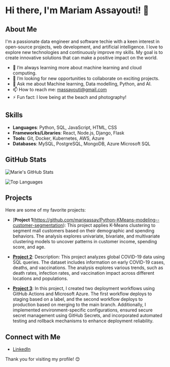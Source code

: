 

# Hi there, I'm Mariam Assayouti! 👋

## About Me

I'm a passionate data engineer and software techie with a keen interest in open-source projects, web development, and artificial intelligence. I love to explore new technologies and continuously improve my skills. My goal is to create innovative solutions that can make a positive impact on the world.

- 🌱 I’m always learning more about machine learning and cloud computing.
- 💼 I’m looking for new opportunities to collaborate on exciting projects.
- 💬 Ask me about Machine learning, Data modelling, Python, and AI.
- 📫 How to reach me: [massayouti@gmail.com](mailto:massayouti@gmail.com)
- ⚡ Fun fact: I love being at the beach and photography!

## Skills

- **Languages**: Python, SQL, JavaScript, HTML, CSS
- **Frameworks/Libraries**: React, Node.js, Django, Flask
- **Tools**: Git, Docker, Kubernetes, AWS, Azure
- **Databases**: MySQL, PostgreSQL, MongoDB, Azure Microsoft SQL

## GitHub Stats

![Marie's GitHub Stats](https://github-readme-stats.vercel.app/api?username=marieassay&show_icons=true&theme=radical)

![Top Languages](https://github-readme-stats.vercel.app/api/top-langs/?username=marieassay&layout=compact&theme=radical)

## Projects

Here are some of my favorite projects:
- [**Project 1**(https://github.com/marieassay/Python-KMeans-modeling--customer-segmentation): This project applies K-Means clustering to segment mall customers based on their demographic and spending behaviors. The analysis explores univariate, bivariate, and multivariate clustering models to uncover patterns in customer income, spending score, and age.

- [**Project 2**](https://github.com/marieassay/PortfolioProjects): Description: This project analyzes global COVID-19 data using SQL queries. The dataset includes information on early COVID-19 cases, deaths, and vaccinations. The analysis explores various trends, such as death rates, infection rates, and vaccination impact across different locations and populations.

- [**Project 3**](https://github.com/marieassay/skills-deploy-to-azure): In this project, I created two deployment workflows using GitHub Actions and Microsoft Azure. The first workflow deploys to staging based on a label, and the second workflow deploys to production based on merging to the main branch. Additionally, I implemented environment-specific configurations, ensured secure secret management using GitHub Secrets, and incorporated automated testing and rollback mechanisms to enhance deployment reliability.

## Connect with Me

- [LinkedIn](https://www.linkedin.com/in/assayouti-mariam)


Thank you for visiting my profile! 😊
